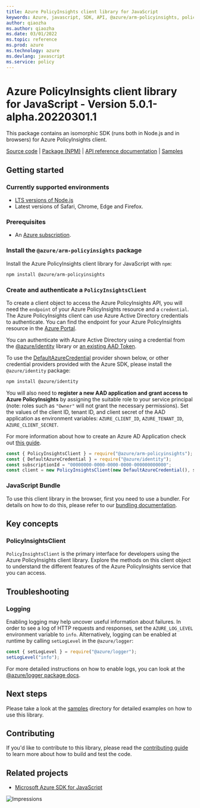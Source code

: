 ```yaml
---
title: Azure PolicyInsights client library for JavaScript
keywords: Azure, javascript, SDK, API, @azure/arm-policyinsights, policy
author: qiaozha
ms.author: qiaozha
ms.date: 03/01/2022
ms.topic: reference
ms.prod: azure
ms.technology: azure
ms.devlang: javascript
ms.service: policy
---
```

# Azure PolicyInsights client library for JavaScript - Version 5.0.1-alpha.20220301.1 


This package contains an isomorphic SDK (runs both in Node.js and in browsers) for Azure PolicyInsights client.



[Source code](https://github.com/Azure/azure-sdk-for-js/tree/main/sdk/policyinsights/arm-policyinsights) |
[Package (NPM)](https://www.npmjs.com/package/@azure/arm-policyinsights) |
[API reference documentation](https://docs.microsoft.com/javascript/api/@azure/arm-policyinsights?view=azure-node-preview) |
[Samples](https://github.com/Azure-Samples/azure-samples-js-management)

## Getting started

### Currently supported environments

- [LTS versions of Node.js](https://nodejs.org/about/releases/)
- Latest versions of Safari, Chrome, Edge and Firefox.

### Prerequisites

- An [Azure subscription][azure_sub].

### Install the `@azure/arm-policyinsights` package

Install the Azure PolicyInsights client library for JavaScript with `npm`:

```bash
npm install @azure/arm-policyinsights
```

### Create and authenticate a `PolicyInsightsClient`

To create a client object to access the Azure PolicyInsights API, you will need the `endpoint` of your Azure PolicyInsights resource and a `credential`. The Azure PolicyInsights client can use Azure Active Directory credentials to authenticate.
You can find the endpoint for your Azure PolicyInsights resource in the [Azure Portal][azure_portal].

You can authenticate with Azure Active Directory using a credential from the [@azure/identity][azure_identity] library or [an existing AAD Token](https://github.com/Azure/azure-sdk-for-js/blob/master/sdk/identity/identity/samples/AzureIdentityExamples.md#authenticating-with-a-pre-fetched-access-token).

To use the [DefaultAzureCredential][defaultazurecredential] provider shown below, or other credential providers provided with the Azure SDK, please install the `@azure/identity` package:

```bash
npm install @azure/identity
```

You will also need to **register a new AAD application and grant access to Azure PolicyInsights** by assigning the suitable role to your service principal (note: roles such as `"Owner"` will not grant the necessary permissions).
Set the values of the client ID, tenant ID, and client secret of the AAD application as environment variables: `AZURE_CLIENT_ID`, `AZURE_TENANT_ID`, `AZURE_CLIENT_SECRET`.

For more information about how to create an Azure AD Application check out [this guide](https://docs.microsoft.com/azure/active-directory/develop/howto-create-service-principal-portal).

```javascript
const { PolicyInsightsClient } = require("@azure/arm-policyinsights");
const { DefaultAzureCredential } = require("@azure/identity");
const subscriptionId = "00000000-0000-0000-0000-000000000000";
const client = new PolicyInsightsClient(new DefaultAzureCredential(), subscriptionId);
```


### JavaScript Bundle
To use this client library in the browser, first you need to use a bundler. For details on how to do this, please refer to our [bundling documentation](https://aka.ms/AzureSDKBundling).

## Key concepts

### PolicyInsightsClient

`PolicyInsightsClient` is the primary interface for developers using the Azure PolicyInsights client library. Explore the methods on this client object to understand the different features of the Azure PolicyInsights service that you can access.

## Troubleshooting

### Logging

Enabling logging may help uncover useful information about failures. In order to see a log of HTTP requests and responses, set the `AZURE_LOG_LEVEL` environment variable to `info`. Alternatively, logging can be enabled at runtime by calling `setLogLevel` in the `@azure/logger`:

```javascript
const { setLogLevel } = require("@azure/logger");
setLogLevel("info");
```

For more detailed instructions on how to enable logs, you can look at the [@azure/logger package docs](https://github.com/Azure/azure-sdk-for-js/tree/main/sdk/core/logger).

## Next steps

Please take a look at the [samples](https://github.com/Azure-Samples/azure-samples-js-management) directory for detailed examples on how to use this library.

## Contributing

If you'd like to contribute to this library, please read the [contributing guide](https://github.com/Azure/azure-sdk-for-js/blob/main/CONTRIBUTING.md) to learn more about how to build and test the code.

## Related projects

- [Microsoft Azure SDK for JavaScript](https://github.com/Azure/azure-sdk-for-js)

![Impressions](https://azure-sdk-impressions.azurewebsites.net/api/impressions/azure-sdk-for-js%2Fsdk%2Fpolicyinsights%2Farm-policyinsights%2FREADME.png)

[azure_cli]: https://docs.microsoft.com/cli/azure
[azure_sub]: https://azure.microsoft.com/free/
[azure_sub]: https://azure.microsoft.com/free/
[azure_portal]: https://portal.azure.com
[azure_identity]: https://github.com/Azure/azure-sdk-for-js/tree/main/sdk/identity/identity
[defaultazurecredential]: https://github.com/Azure/azure-sdk-for-js/tree/main/sdk/identity/identity#defaultazurecredential

